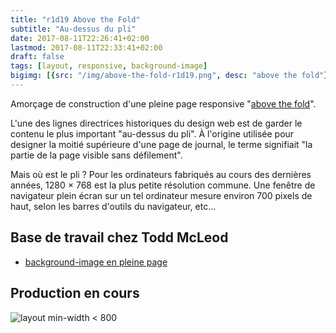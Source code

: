 ```yaml
---
title: "r1d19 Above the Fold"
subtitle: "Au-dessus du pli"
date: 2017-08-11T22:26:41+02:00
lastmod: 2017-08-11T22:33:41+02:00
draft: false
tags: [layout, responsive, background-image]
bigimg: [{src: "/img/above-the-fold-r1d19.png", desc: "above the fold"}]
---
```


Amorçage de construction d'une pleine page responsive "[above the fold](https://www.nngroup.com/articles/page-fold-manifesto/)".<!--more-->

L'une des lignes directrices historiques du design web est de garder le contenu le plus important "au-dessus du pli". À l'origine utilisée pour designer la moitié supérieure d'une page de journal, le terme signifiait "la partie de la page visible sans défilement".

Mais où est le pli ? Pour les ordinateurs fabriqués au cours des dernières années, 1280 × 768 est la plus petite résolution commune. Une fenêtre de navigateur plein écran sur un tel ordinateur mesure environ 700 pixels de haut, selon les barres d'outils du navigateur, etc...


## Base de travail chez Todd McLeod

- [background-image en pleine page](https://github.com/GoesToEleven/html-css-bootcamp/tree/master/039_full-page-background_01)

## Production en cours

![layout min-width < 800](/img/above-the-fold-r1d19.jpg)